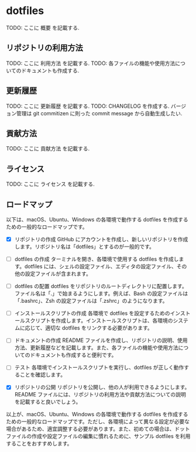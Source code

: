 # dotfiles

TODO: ここに 概要 を記載する.

## リポジトリの利用方法

TODO: ここに 利用方法 を記載する.
TODO: 各ファイルの機能や使用方法についてのドキュメントも作成する.

## 更新履歴

TODO: ここに 更新履歴 を記載する.
TODO: CHANGELOG を作成する.
      バージョン管理は git commitizen に則った commit message から自動生成したい.

## 貢献方法

TODO: ここに 貢献方法 を記載する.

## ライセンス

TODO: ここに ライセンス を記載する.

## ロードマップ

以下は、macOS、Ubuntu、Windows の各環境で動作する dotfiles を作成するための一般的なロードマップです。

- [x] リポジトリの作成
GitHub にアカウントを作成し、新しいリポジトリを作成します。リポジトリ名は「dotfiles」とするのが一般的です。

- [ ] dotfiles の作成
ターミナルを開き、各環境で使用する dotfiles を作成します。dotfiles には、シェルの設定ファイル、エディタの設定ファイル、その他の設定ファイルが含まれます。

- [ ] dotfiles の配置
dotfiles をリポジトリのルートディレクトリに配置します。ファイル名は「.」で始まるようにします。例えば、Bash の設定ファイルは「.bashrc」、Zsh の設定ファイルは「.zshrc」のようになります。

- [ ] インストールスクリプトの作成
各環境で dotfiles を設定するためのインストールスクリプトを作成します。インストールスクリプトは、各環境のシステムに応じて、適切な dotfiles をリンクする必要があります。

- [ ] ドキュメントの作成
README ファイルを作成し、リポジトリの説明、使用方法、更新履歴などを記載します。また、各ファイルの機能や使用方法についてのドキュメントも作成すると便利です。

- [ ] テスト
各環境でインストールスクリプトを実行し、dotfiles が正しく動作することを確認します。

- [x] リポジトリの公開
リポジトリを公開し、他の人が利用できるようにします。README ファイルには、リポジトリの利用方法や貢献方法についての説明を記載すると良いでしょう。

以上が、macOS、Ubuntu、Windows の各環境で動作する dotfiles を作成するための一般的なロードマップです。ただし、各環境によって異なる設定が必要な場合があるため、適宜調整する必要があります。また、初めての場合は、ドットファイルの作成や設定ファイルの編集に慣れるために、サンプル dotfiles を利用することをおすすめします。
